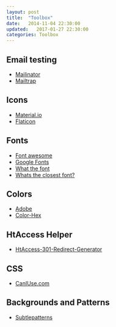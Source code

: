 ```yaml
---
layout: post
title:  "Toolbox"
date:   2014-11-04 22:30:00
updated:   2017-01-27 22:30:00
categories: Toolbox
---
```


## Email testing
* [Mailinator][mailinator]
* [Mailtrap][mailtrap.io]

## Icons
* [Material.io][material.io]
* [Flaticon][flaticon]

## Fonts
* [Font awesome][font-awesome]
* [Google Fonts][google-fonts]
* [What the font][what-the-font]
* [Whats the closest font?][font]

## Colors
* [Adobe][color.adobe]
* [Color-Hex][color-hex]

## HtAccess Helper
* [HtAccess-301-Redirect-Generator][HtAccess-301-Redirect-Generator]

## CSS
* [CanIUse.com][caniuse]

## Backgrounds and Patterns
* [Subtlepatterns][subtlepatterns]




[mailtrap.io]:https://mailtrap.io/

[material.io]:https://material.io/icons/

[caniuse]:http://caniuse.com

[font]:http://joelcrawfordsmith.com/closest-font/content/font-tools

[subtlepatterns]:http://subtlepatterns.com

[addthis]:https://www.addthis.com/get/follow

[HtAccess-301-Redirect-Generator]: https://websiteadvantage.com.au/HtAccess-301-Redirect-Generator

[color.adobe]: https://color.adobe.com/create/color-wheel/

[google-fonts]: http://www.google.com/fonts

[font-awesome]: http://fortawesome.github.io/Font-Awesome/

[what-the-font]: https://www.myfonts.com/WhatTheFont/

[color-hex]: http://www.color-hex.com

[mailinator]: http://mailinator.com

[smashwords]: https://www.smashwords.com/books/view/462078

[execute.sh-files-linux]: http://community.linuxmint.com/tutorial/view/313

[close-program-linux]: http://community.linuxmint.com/tutorial/view/50

[slipsum]: http://slipsum.com/

[baconipsum]: http://baconipsum.com/

[flaticon]: http://www.flaticon.com

[mashable]: http://mashable.com/2013/07/11/lorem-ipsum/

[svadagenerator]: http://textomedia.se/svadagenerator/
